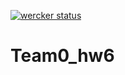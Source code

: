 [![wercker status](https://app.wercker.com/status/c11154bb9a0eb4fec9fb44a9d75ab4ab/s/master "wercker status")](https://app.wercker.com/project/byKey/c11154bb9a0eb4fec9fb44a9d75ab4ab)
# Team0_hw6
